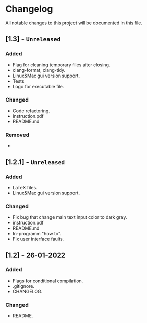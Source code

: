 # Changelog
All notable changes to this project will be documented in this file.

## [1.3] - ```Unreleased```
### Added
- Flag for cleaning temporary files after closing.
- clang-format, clang-tidy.
- Linux&Mac gui version support.
- Tests
- Logo for executable file.

### Changed
- Code refactoring.
- instruction.pdf
- README.md

### Removed
-

## [1.2.1] - ```Unreleased```
### Added
- LaTeX files.
- Linux&Mac gui version support.

### Changed
- Fix bug that change main text input color to dark gray.
- instruction.pdf
- README.md
- In-programm "how to".
- Fix user interface faults.

## [1.2] - 26-01-2022
### Added
- Flags for conditional compilation.
- .gitignore.
- CHANGELOG.

### Changed
- README.
